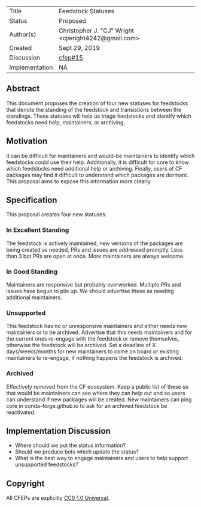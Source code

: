 
<table>
<tr><td> Title </td><td> Feedstock Statuses </td>
<tr><td> Status </td><td> Proposed </td></tr>
<tr><td> Author(s) </td><td> Christopher J. "CJ" Wright &lt;cjwright4242@gmail.com&gt;</td></tr>
<tr><td> Created </td><td> Sept 29, 2019</td></tr>
<tr><td> Discussion </td><td> <a href="https://github.com/conda-forge/cfep/pull/15">cfep#15</a> </td></tr>
<tr><td> Implementation </td><td> NA </td></tr>
</table>

## Abstract

This document proposes the creation of four new statuses for feedstocks that denote the	
standing of the feedstock and transistions between the standings.
These statuses will help us triage feedstocks and identify which feedstocks need
help, maintainers, or archiving.

## Motivation

It can be difficult for maintainers and would-be maintainers to identify which feedstocks could use their
help.
Additionally, it is difficult for core to know which feedstocks need additional help or archiving.
Finally, users of CF packages may find it difficult to understand which packages are dormant.
This proposal aims to expose this information more clearly.

## Specification

This proposal creates four new statuses:

### In Excellent Standing
The feedstock is actively maintained, new versions of the packages are being created as needed, PRs and issues are addressed 
promptly. Less than 3 bot PRs are open at once.
More maintainers are always welcome.

### In Good Standing
Maintainers are responsive but probably overworked. Multiple PRs and issues have begun to pile up.
We should advertise these as needing additional maintainers.

### Unsupported
This feedstock has no or unresponsive maintainers and either needs new maintainers or to be archived.
Advertise that this needs maintainers and for the current ones re-engage with the feedstock or remove
themselves, otherwise the feedstock will be archived. Set a deadline of X days/weeks/months for new
maintainers to come on board or existing maintainers to re-engage, if nothing happens the feedstock is archived.

### Archived
Effectively removed from the CF ecosystem. 
Keep a public list of these so that would be maintainers can see where they can help out and so users
can understand if new packages will be created.
New maintainers can ping core in conda-forge.github.io to ask for an archived feedstock be reactivated.


## Implementation Discussion
- Where should we put the status information?
- Should we produce bots which update the status?
- What is the best way to engage maintainers and users to help support unsupported feedstocks?

## Copyright

All CFEPs are explicitly [CC0 1.0 Universal](https://creativecommons.org/publicdomain/zero/1.0/).
